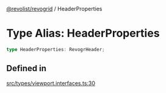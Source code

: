 [@revolist/revogrid](README.md) / HeaderProperties

# Type Alias: HeaderProperties

```ts
type HeaderProperties: RevogrHeader;
```

## Defined in

[src/types/viewport.interfaces.ts:30](https://github.com/revolist/revogrid/blob/b237f8e2bf171382439be1d1cad91b20987b8302/src/types/viewport.interfaces.ts#L30)
